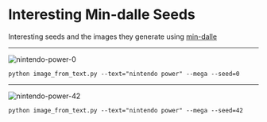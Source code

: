 # Interesting Min-dalle Seeds

Interesting seeds and the images they generate using [min-dalle](https://github.com/kuprel/min-dalle)

---

![nintendo-power-0](https://user-images.githubusercontent.com/25737761/176254792-4b80ef2c-0e63-4dc9-82e4-40eead156ac7.png)

`python image_from_text.py --text="nintendo power" --mega --seed=0`


---

![nintendo-power-42](https://user-images.githubusercontent.com/25737761/176254615-a83c23fe-67e3-456f-8038-9337b2f37466.png)

`python image_from_text.py --text="nintendo power" --mega --seed=42`
